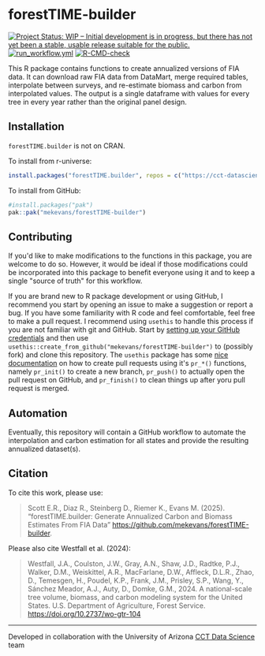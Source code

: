 # forestTIME-builder

<!-- badges: start -->

[![Project Status: WIP – Initial development is in progress, but there has not yet been a stable, usable release suitable for the public.](https://www.repostatus.org/badges/latest/wip.svg)](https://www.repostatus.org/#wip)
[![run_workflow.yml](https://github.com/mekevans/forestTIME-builder/actions/workflows/run_workflow.yml/badge.svg?branch=main)](https://github.com/mekevans/forestTIME-builder/actions/workflows/run_workflow.yml)
[![R-CMD-check](https://github.com/mekevans/forestTIME-builder/actions/workflows/R-CMD-check.yaml/badge.svg)](https://github.com/mekevans/forestTIME-builder/actions/workflows/R-CMD-check.yaml)
<!-- badges: end -->

This R package contains functions to create annualized versions of FIA data. It can download raw FIA data from DataMart, merge required tables, interpolate between surveys, and re-estimate biomass and carbon from interpolated values.  The output is a single dataframe with values for every tree in every year rather than the original panel design.

## Installation

`forestTIME.builder` is not on CRAN.

To install from r-universe:

```r
install.packages("forestTIME.builder", repos = c("https://cct-datascience.r-universe.dev", getOption("repos")))
```

To install from GitHub:

```r
#install.packages("pak")
pak::pak("mekevans/forestTIME-builder")
```

## Contributing

If you'd like to make modifications to the functions in this package, you are welcome to do so.  However, it would be ideal if those modifications could be incorporated into this package to benefit everyone using it and to keep a single "source of truth" for this workflow. 

If you are brand new to R package development or using GitHub, I recommend you start by opening an issue to make a suggestion or report a bug.  If you have some familiarity with R code and feel comfortable, feel free to make a pull request. I recommend using `usethis` to handle this process if you are not familiar with git and GitHub.  Start by [setting up your GitHub credentials](https://usethis.r-lib.org/articles/git-credentials.html) and then use `usethis::create_from_github("mekevans/forestTIME-builder")` to (possibly fork) and clone this repository. The `usethis` package has some [nice documentation](https://usethis.r-lib.org/articles/pr-functions.html) on how to create pull requests using it's `pr_*()` functions, namely `pr_init()` to create a new branch, `pr_push()` to actually open the pull request on GitHub, and `pr_finish()` to clean things up after yoru pull request is merged.

## Automation

Eventually, this repository will contain a GitHub workflow to automate the interpolation and carbon estimation for all states and provide the resulting annualized dataset(s).

## Citation

To cite this work, please use:

> Scott E.R., Diaz R., Steinberg D., Riemer K., Evans M. (2025).
> “forestTIME.builder: Generate Annualized Carbon and Biomass Estimates From FIA
  Data” <https://github.com/mekevans/forestTIME-builder>.

Please also cite Westfall et al. (2024):

> Westfall, J.A., Coulston, J.W., Gray, A.N., Shaw, J.D., Radtke, P.J., Walker, D.M., Weiskittel, A.R., MacFarlane, D.W., Affleck, D.L.R., Zhao, D., Temesgen, H., Poudel, K.P., Frank, J.M., Prisley, S.P., Wang, Y., Sánchez Meador, A.J., Auty, D., Domke, G.M., 2024.
> A national-scale tree volume, biomass, and carbon modeling system for the United States.
> U.S. Department of Agriculture, Forest Service.
> <https://doi.org/10.2737/wo-gtr-104>

------------------------------------------------------------------------

Developed in collaboration with the University of Arizona [CCT Data Science](https://datascience.cct.arizona.edu/) team
